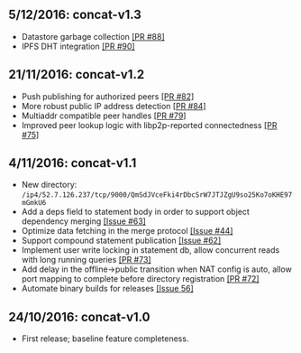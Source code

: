 ## 5/12/2016: concat-v1.3
- Datastore garbage collection [[PR #88]](https://github.com/mediachain/concat/pull/88)
- IPFS DHT integration [[PR #90]](https://github.com/mediachain/concat/pull/90)

## 21/11/2016: concat-v1.2
- Push publishing for authorized peers [[PR #82]](https://github.com/mediachain/concat/pull/82)
- More robust public IP address detection [[PR #84]](https://github.com/mediachain/concat/pull/84)
- Multiaddr compatible peer handles [[PR #79]](https://github.com/mediachain/concat/pull/79)
- Improved peer lookup logic with libp2p-reported connectedness [[PR #75]](https://github.com/mediachain/concat/pull/75)

## 4/11/2016: concat-v1.1
- New directory: `/ip4/52.7.126.237/tcp/9000/QmSdJVceFki4rDbcSrW7JTJZgU9so25Ko7oKHE97mGmkU6`
- Add a deps field to statement body in order to support object dependency merging [[Issue #63]](https://github.com/mediachain/concat/issues/63)
- Optimize data fetching in the merge protocol [[Issue #44]](https://github.com/mediachain/concat/issues/44)
- Support compound statement publication [[Issue #62]](https://github.com/mediachain/concat/issues/62)
- Implement user write locking in statement db, allow concurrent reads with long running queries [[PR #73]](https://github.com/mediachain/concat/pull/73)
- Add delay in the offline->public transition when NAT config is auto, allow port mapping to complete before directory registration [[PR #72]](https://github.com/mediachain/concat/pull/72)
- Automate binary builds for releases [[Issue 56]](https://github.com/mediachain/concat/issues/56)

## 24/10/2016: concat-v1.0
- First release; baseline feature completeness.
